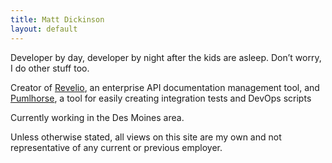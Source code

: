```yaml
---
title: Matt Dickinson
layout: default
---
```


<div class="box">

Developer by day, developer by night after the kids are asleep. Don’t worry, I do other stuff too.

Creator of [Revelio](https://getrevelio.com), an enterprise API documentation management tool, and [Pumlhorse](http://pumlhorse.com),
a tool for easily creating integration tests and DevOps scripts

Currently working in the Des Moines area.

Unless otherwise stated, all views on this site are my own and not representative of any current or previous employer.

</div>